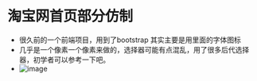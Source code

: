 # 淘宝网首页部分仿制
- 很久前的一个前端项目，用到了bootstrap 其实主要是用里面的字体图标
- 几乎是一个像素一个像素来做的，选择器可能有点混乱，用了很多后代选择器，初学者可以参考一下吧。
- ![image](https://github.com/norkmGitHub/taobao/blob/master/images/shuomin.jpg)
